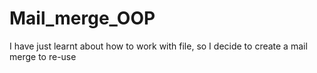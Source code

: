 # Mail_merge_OOP
I have just learnt about how to work with file, so I decide to create a mail merge to re-use
